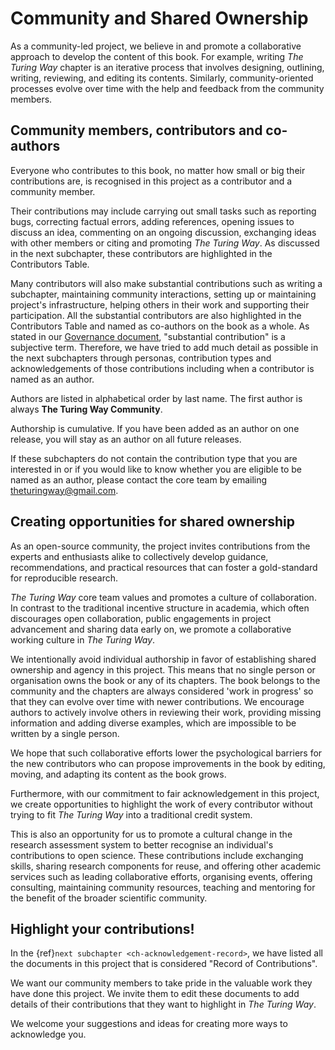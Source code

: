# Community and Shared Ownership

As a community-led project, we believe in and promote a collaborative approach to develop the content of this book.
For example, writing _The Turing Way_ chapter is an iterative process that involves designing, outlining, writing, reviewing, and editing its contents.
Similarly, community-oriented processes evolve over time with the help and feedback from the community members.

## Community members, contributors and co-authors

Everyone who contributes to this book, no matter how small or big their contributions are, is recognised in this project as a contributor and a community member.

Their contributions may include carrying out small tasks such as reporting bugs, correcting factual errors, adding references, opening issues to discuss an idea, commenting on an ongoing discussion, exchanging ideas with other members or citing and promoting _The Turing Way_.
As discussed in the next subchapter, these contributors are highlighted in the Contributors Table.

Many contributors will also make substantial contributions such as writing a subchapter, maintaining community interactions, setting up or maintaining project's infrastructure, helping others in their work and supporting their participation.
All the substantial contributors are also highlighted in the Contributors Table and named as co-authors on the book as a whole.
As stated in our [Governance document](https://github.com/alan-turing-institute/the-turing-way/blob/master/GOVERNANCE.md), "substantial contribution" is a subjective term.
Therefore, we have tried to add much detail as possible in the next subchapters through personas, contribution types and acknowledgements of those contributions including when a contributor is named as an author.

Authors are listed in alphabetical order by last name.
The first author is always **The Turing Way Community**.

Authorship is cumulative.
If you have been added as an author on one release, you will stay as an author on all future releases.

If these subchapters do not contain the contribution type that you are interested in or if you would like to know whether you are eligible to be named as an author, please contact the core team by emailing [theturingway@gmail.com](mailto:theturingway@gmail.com).

## Creating opportunities for shared ownership

As an open-source community, the project invites contributions from the experts and enthusiasts alike to collectively develop guidance, recommendations, and practical resources that can foster a gold-standard for reproducible research.

_The Turing Way_ core team values and promotes a culture of collaboration.
In contrast to the traditional incentive structure in academia, which often discourages open collaboration, public engagements in project advancement and sharing data early on, we promote a collaborative working culture in _The Turing Way_.

We intentionally avoid individual authorship in favor of establishing shared ownership and agency in this project.
This means that no single person or organisation owns the book or any of its chapters.
The book belongs to the community and the chapters are always considered 'work in progress' so that they can evolve over time with newer contributions.
We encourage authors to actively involve others in reviewing their work, providing missing information and adding diverse examples, which are impossible to be written by a single person.

We hope that such collaborative efforts lower the psychological barriers for the new contributors who can propose improvements in the book by editing, moving, and adapting its content as the book grows.

Furthermore, with our commitment to fair acknowledgement in this project, we create opportunities to highlight the work of every contributor without trying to fit _The Turing Way_ into a traditional credit system.

This is also an opportunity for us to promote a cultural change in the research assessment system to better recognise an individual's contributions to open science.
These contributions include exchanging skills, sharing research components for reuse, and offering other academic services such as leading collaborative efforts, organising events, offering consulting, maintaining community resources, teaching and mentoring for the benefit of the broader scientific community.

## Highlight your contributions!

In the {ref}`next subchapter <ch-acknowledgement-record>`, we have listed all the documents in this project that is considered "Record of Contributions".

We want our community members to take pride in the valuable work they have done this project.
We invite them to edit these documents to add details of their contributions that they want to highlight in _The Turing Way_.

We welcome your suggestions and ideas for creating more ways to acknowledge you.
